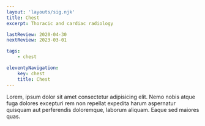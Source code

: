 ```yaml
---
layout: 'layouts/sig.njk'
title: Chest
excerpt: Thoracic and cardiac radiology

lastReview: 2020-04-30
nextReview: 2023-03-01

tags: 
    - chest

eleventyNavigation:
    key: chest
    title: Chest
---
```


Lorem, ipsum dolor sit amet consectetur adipisicing elit. Nemo nobis atque fuga dolores excepturi rem non repellat expedita harum aspernatur quisquam aut perferendis doloremque, laborum aliquam. Eaque sed maiores quas.
